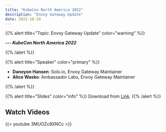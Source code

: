 ```yaml
---
title: "KubeCon North America 2022"
description: "Envoy Gateway Update"
date: 2022-10-28
---
```


{{% alert title="Topic: Envoy Gateway Update" color="warning" %}}

***--- KubeCon North America 2022***

{{% /alert %}}

{{% alert title="Speaker" color="primary" %}}

+ **Daneyon Hansen**: Solo.io, Envoy Gateway Maintainer
+ **Alice Wasko**: Ambassador Labs, Envoy Gateway Maintainer

{{% /alert %}}

{{% alert title="Slides" color="info" %}}
Download from [Link](https://static.sched.com/hosted_files/envoyconna22/2f/Envoy_Gateway_Project_Update_EnvoyCon_NA_2022.pptx).
{{% /alert %}}

## Watch Videos

{{< youtube 3MUOZc8XNCc >}}
